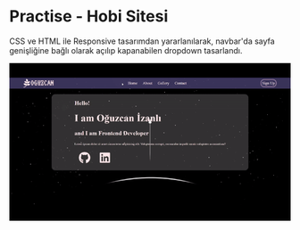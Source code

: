 # Practise - Hobi Sitesi
                  
CSS ve HTML ile Responsive tasarımdan yararlanılarak, navbar'da sayfa genişliğine bağlı olarak açılıp kapanabilen dropdown tasarlandı.

![Site preview](assets/images/gif.gif 'Site preview')